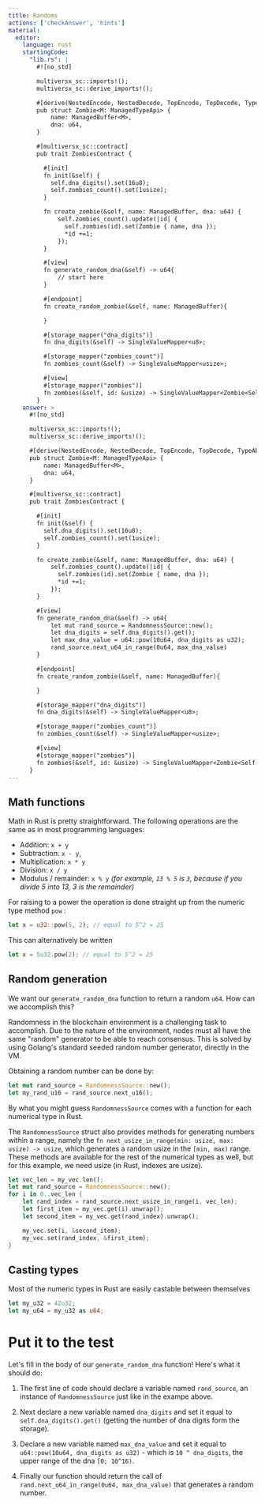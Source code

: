 ```yaml
---
title: Randoms
actions: ['checkAnswer', 'hints']
material:
  editor:
    language: rust
    startingCode:
      "lib.rs": |
        #![no_std]

        multiversx_sc::imports!();
        multiversx_sc::derive_imports!();

        #[derive(NestedEncode, NestedDecode, TopEncode, TopDecode, TypeAbi)]
        pub struct Zombie<M: ManagedTypeApi> {
            name: ManagedBuffer<M>,
            dna: u64,
        }

        #[multiversx_sc::contract]
        pub trait ZombiesContract {

          #[init]
          fn init(&self) {
            self.dna_digits().set(16u8);
            self.zombies_count().set(1usize);
          }

          fn create_zombie(&self, name: ManagedBuffer, dna: u64) {
              self.zombies_count().update(|id| {
                self.zombies(id).set(Zombie { name, dna });
                *id +=1;
              });
          }

          #[view]
          fn generate_random_dna(&self) -> u64{
              // start here
          }

          #[endpoint]
          fn create_random_zombie(&self, name: ManagedBuffer){

          }

          #[storage_mapper("dna_digits")]
          fn dna_digits(&self) -> SingleValueMapper<u8>;

          #[storage_mapper("zombies_count")]
          fn zombies_count(&self) -> SingleValueMapper<usize>;

          #[view]
          #[storage_mapper("zombies")]
          fn zombies(&self, id: &usize) -> SingleValueMapper<Zombie<Self::Api>>;
        }
    answer: >
      #![no_std]

      multiversx_sc::imports!();
      multiversx_sc::derive_imports!();

      #[derive(NestedEncode, NestedDecode, TopEncode, TopDecode, TypeAbi)]
      pub struct Zombie<M: ManagedTypeApi> {
          name: ManagedBuffer<M>,
          dna: u64,
      }

      #[multiversx_sc::contract]
      pub trait ZombiesContract {

        #[init]
        fn init(&self) {
          self.dna_digits().set(16u8);
          self.zombies_count().set(1usize);
        }

        fn create_zombie(&self, name: ManagedBuffer, dna: u64) {
            self.zombies_count().update(|id| {
              self.zombies(id).set(Zombie { name, dna });
              *id +=1;
            });
        }

        #[view]
        fn generate_random_dna(&self) -> u64{
            let mut rand_source = RandomnessSource::new();
            let dna_digits = self.dna_digits().get();
            let max_dna_value = u64::pow(10u64, dna_digits as u32);
            rand_source.next_u64_in_range(0u64, max_dna_value)
        }

        #[endpoint]
        fn create_random_zombie(&self, name: ManagedBuffer){

        }

        #[storage_mapper("dna_digits")]
        fn dna_digits(&self) -> SingleValueMapper<u8>;

        #[storage_mapper("zombies_count")]
        fn zombies_count(&self) -> SingleValueMapper<usize>;

        #[view]
        #[storage_mapper("zombies")]
        fn zombies(&self, id: &usize) -> SingleValueMapper<Zombie<Self::Api>>;
      }
---
```



## Math functions 


Math in Rust is pretty straightforward. The following operations are the same as in most programming languages:

* Addition: `x + y`
* Subtraction: `x - y`,
* Multiplication: `x * y`
* Division: `x / y`
* Modulus / remainder: `x % y` _(for example, `13 % 5` is `3`, because if you divide 5 into 13, 3 is the remainder)_

For raising to a power the operation is done straight up from the numeric type method `pow` :

```rust
let x = u32::pow(5, 2); // equal to 5^2 = 25
```

This can alternatively be written

```rust
let x = 5u32.pow(2); // equal to 5^2 = 25
```

## Random generation

We want our `generate_random_dna` function to return a random `u64`. How can we accomplish this?

Randomness in the blockchain environment is a challenging task to accomplish. Due to the nature of the environment, nodes must all have the same "random" generator to be able to reach consensus. This is solved by using Golang's standard seeded random number generator, directly in the VM. 

Obtaining a random number can be done by:

```rust
let mut rand_source = RandomnessSource::new();
let my_rand_u16 = rand_source.next_u16();
```
By what you might guess `RandomnessSource` comes with a function for each numerical type in Rust.

The `RandomnessSource` struct also provides methods for generating numbers within a range, namely the `fn next_usize_in_range(min: usize, max: usize) -> usize`, which generates a random usize in the `[min, max)` range. These methods are available for the rest of the numerical types as well, but for this example, we need usize (in Rust, indexes are usize).
```rust
let vec_len = my_vec.len();
let mut rand_source = RandomnessSource::new();
for i in 0..vec_len {
    let rand_index = rand_source.next_usize_in_range(i, vec_len);
    let first_item = my_vec.get(i).unwrap();
    let second_item = my_vec.get(rand_index).unwrap();

    my_vec.set(i, &second_item);
    my_vec.set(rand_index, &first_item);
}
```

## Casting types

Most of the numeric types in Rust are easily castable between themselves

```rust
let my_u32 = 42u32;
let my_u64 = my_u32 as u64;
```

# Put it to the test

Let's fill in the body of our `generate_random_dna` function! Here's what it should do:

1. The first line of code should declare a variable named `rand_source`, an instance of `RandomnessSource` just like in the exampe above.

2. Next declare a new variable named `dna_digits` and set it equal to `self.dna_digits().get()` (getting the number of dna digits form the storage).

3. Declare a new variable named `max_dna_value` and set it equal to `u64::pow(10u64, dna_digits as u32)` - which is `10 ^ dna_digits`, the upper range of the dna `[0; 10^16)`.
   
4. Finally our function should return the call of `rand.next_u64_in_range(0u64, max_dna_value)` that generates a random number.
